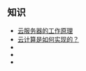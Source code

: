## 知识

* [云服务器的工作原理](https://www.huaweicloud.com/zhishi/ecs10.html)
* [云计算是如何实现的？](https://www.zhihu.com/question/433652333)
* []()
* []()
* []()
